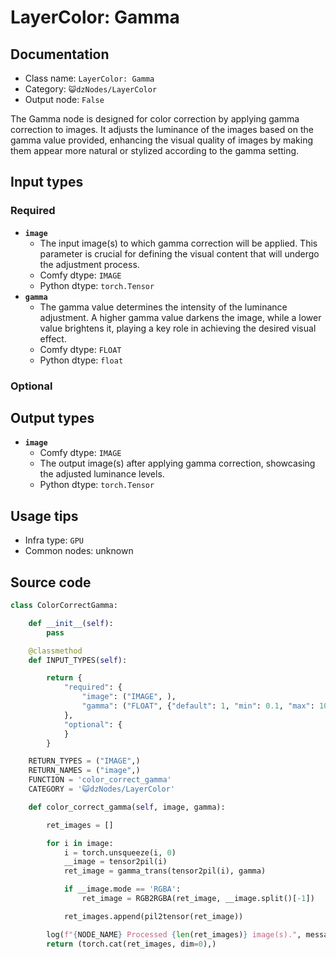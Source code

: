 # LayerColor: Gamma
## Documentation
- Class name: `LayerColor: Gamma`
- Category: `😺dzNodes/LayerColor`
- Output node: `False`

The Gamma node is designed for color correction by applying gamma correction to images. It adjusts the luminance of the images based on the gamma value provided, enhancing the visual quality of images by making them appear more natural or stylized according to the gamma setting.
## Input types
### Required
- **`image`**
    - The input image(s) to which gamma correction will be applied. This parameter is crucial for defining the visual content that will undergo the adjustment process.
    - Comfy dtype: `IMAGE`
    - Python dtype: `torch.Tensor`
- **`gamma`**
    - The gamma value determines the intensity of the luminance adjustment. A higher gamma value darkens the image, while a lower value brightens it, playing a key role in achieving the desired visual effect.
    - Comfy dtype: `FLOAT`
    - Python dtype: `float`
### Optional
## Output types
- **`image`**
    - Comfy dtype: `IMAGE`
    - The output image(s) after applying gamma correction, showcasing the adjusted luminance levels.
    - Python dtype: `torch.Tensor`
## Usage tips
- Infra type: `GPU`
- Common nodes: unknown


## Source code
```python
class ColorCorrectGamma:

    def __init__(self):
        pass

    @classmethod
    def INPUT_TYPES(self):

        return {
            "required": {
                "image": ("IMAGE", ),
                "gamma": ("FLOAT", {"default": 1, "min": 0.1, "max": 10, "step": 0.01}),
            },
            "optional": {
            }
        }

    RETURN_TYPES = ("IMAGE",)
    RETURN_NAMES = ("image",)
    FUNCTION = 'color_correct_gamma'
    CATEGORY = '😺dzNodes/LayerColor'

    def color_correct_gamma(self, image, gamma):

        ret_images = []

        for i in image:
            i = torch.unsqueeze(i, 0)
            __image = tensor2pil(i)
            ret_image = gamma_trans(tensor2pil(i), gamma)

            if __image.mode == 'RGBA':
                ret_image = RGB2RGBA(ret_image, __image.split()[-1])

            ret_images.append(pil2tensor(ret_image))

        log(f"{NODE_NAME} Processed {len(ret_images)} image(s).", message_type='finish')
        return (torch.cat(ret_images, dim=0),)

```
